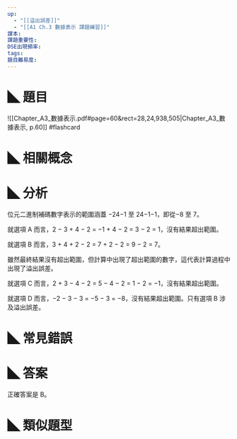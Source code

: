 ```yaml
---
up:
  - "[[溢出誤差​]]"
  - "[[A1 Ch.3 數據表示 課題練習]]"
課本: 
課題重要性: 
DSE出現頻率: 
tags: 
題目難易度:
---
```


# ◣ 題目
![[Chapter_A3_數據表示.pdf#page=60&rect=28,24,938,505|Chapter_A3_數據表示, p.60]]
#flashcard


# ◣ 相關概念

# ◣ 分析
位元二進制補碼數字表示的範圍涵蓋 −24−1 至 24−1−1，即從−8 至 7。

就選項 A 而言，2 − 3 + 4 − 2 = −1 + 4 − 2 = 3 − 2 = 1，沒有結果超出範圍。

就選項 B 而言，3 + 4 + 2 − 2 = 7 + 2 − 2 = 9 − 2 = 7。

雖然最終結果沒有超出範圍，但計算中出現了超出範圍的數字，這代表計算過程中出現了溢出誤差。

就選項 C 而言，2 + 3 − 4 − 2 = 5 − 4 − 2 = 1 − 2 = −1，沒有結果超出範圍。

就選項 D 而言，−2 − 3 − 3 = −5 − 3 = −8，沒有結果超出範圍。只有選項 B 涉及溢出誤差。

# ◣ 常見錯誤

# ◣ 答案
正確答案是 B。

# ◣ 類似題型